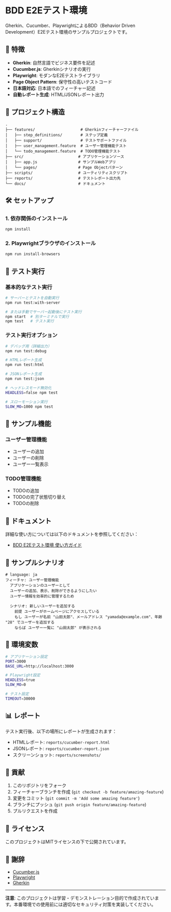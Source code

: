 # BDD E2Eテスト環境

Gherkin、Cucumber、PlaywrightによるBDD（Behavior Driven Development）E2Eテスト環境のサンプルプロジェクトです。

## 🚀 特徴

- **Gherkin**: 自然言語でビジネス要件を記述
- **Cucumber.js**: Gherkinシナリオの実行
- **Playwright**: モダンなE2Eテストライブラリ
- **Page Object Pattern**: 保守性の高いテストコード
- **日本語対応**: 日本語でのフィーチャー記述
- **自動レポート生成**: HTML/JSONレポート出力

## 📁 プロジェクト構造

```
.
├── features/                    # Gherkinフィーチャーファイル
│   ├── step_definitions/        # ステップ定義
│   ├── support/                 # テストサポートファイル
│   ├── user_management.feature  # ユーザー管理機能テスト
│   └── todo_management.feature  # TODO管理機能テスト
├── src/                        # アプリケーションソース
│   ├── app.js                  # サンプルWebアプリ
│   └── pages/                  # Page Objectパターン
├── scripts/                    # ユーティリティスクリプト
├── reports/                    # テストレポート出力先
└── docs/                       # ドキュメント
```

## 🛠️ セットアップ

### 1. 依存関係のインストール

```bash
npm install
```

### 2. Playwrightブラウザのインストール

```bash
npm run install-browsers
```

## 🧪 テスト実行

### 基本的なテスト実行

```bash
# サーバーとテストを自動実行
npm run test:with-server

# または手動でサーバー起動後にテスト実行
npm start  # 別ターミナルで実行
npm test   # テスト実行
```

### テスト実行オプション

```bash
# デバッグ用（詳細出力）
npm run test:debug

# HTMLレポート生成
npm run test:html

# JSONレポート生成
npm run test:json

# ヘッドレスモード無効化
HEADLESS=false npm test

# スローモーション実行
SLOW_MO=1000 npm test
```

## 📝 サンプル機能

### ユーザー管理機能
- ユーザーの追加
- ユーザーの削除
- ユーザー一覧表示

### TODO管理機能
- TODOの追加
- TODOの完了状態切り替え
- TODOの削除

## 📖 ドキュメント

詳細な使い方については以下のドキュメントを参照してください：

- [BDD E2Eテスト環境 使い方ガイド](./BDD_E2E_TESTING_GUIDE.md)

## 🎯 サンプルシナリオ

```gherkin
# language: ja
フィーチャ: ユーザー管理機能
  アプリケーションのユーザーとして
  ユーザーの追加、表示、削除ができるようにしたい
  ユーザー情報を効率的に管理するため

  シナリオ: 新しいユーザーを追加する
    前提 ユーザーがホームページにアクセスしている
    もし ユーザーが名前 "山田太郎"、メールアドレス "yamada@example.com"、年齢 "28" でユーザーを追加する
    ならば ユーザー一覧に "山田太郎" が表示される
```

## 🔧 環境変数

```bash
# アプリケーション設定
PORT=3000
BASE_URL=http://localhost:3000

# Playwright設定
HEADLESS=true
SLOW_MO=0

# テスト設定
TIMEOUT=30000
```

## 📊 レポート

テスト実行後、以下の場所にレポートが生成されます：

- HTMLレポート: `reports/cucumber-report.html`
- JSONレポート: `reports/cucumber-report.json`
- スクリーンショット: `reports/screenshots/`

## 🤝 貢献

1. このリポジトリをフォーク
2. フィーチャーブランチを作成 (`git checkout -b feature/amazing-feature`)
3. 変更をコミット (`git commit -m 'Add some amazing feature'`)
4. ブランチにプッシュ (`git push origin feature/amazing-feature`)
5. プルリクエストを作成

## 📄 ライセンス

このプロジェクトはMITライセンスの下で公開されています。

## 🙏 謝辞

- [Cucumber.js](https://cucumber.io/docs/cucumber/)
- [Playwright](https://playwright.dev/)
- [Gherkin](https://cucumber.io/docs/gherkin/)

---

**注意**: このプロジェクトは学習・デモンストレーション目的で作成されています。本番環境での使用前には適切なセキュリティ対策を実装してください。
